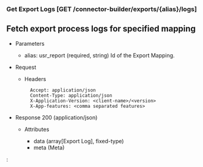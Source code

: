 ### Get Export Logs [GET /connector-builder/exports/{alias}/logs]

## Fetch export process logs for specified mapping

+ Parameters
    + alias: usr_report (required, string) 
        Id of the Export Mapping.

+ Request
    + Headers

            Accept: application/json
            Content-Type: application/json
            X-Application-Version: <client-name>/<version>
            X-App-features: <comma separated features>
    
+ Response 200 (application/json)

    + Attributes

        + data (array[Export Log], fixed-type)
        + meta (Meta)

:[](../../error_responses.md)
